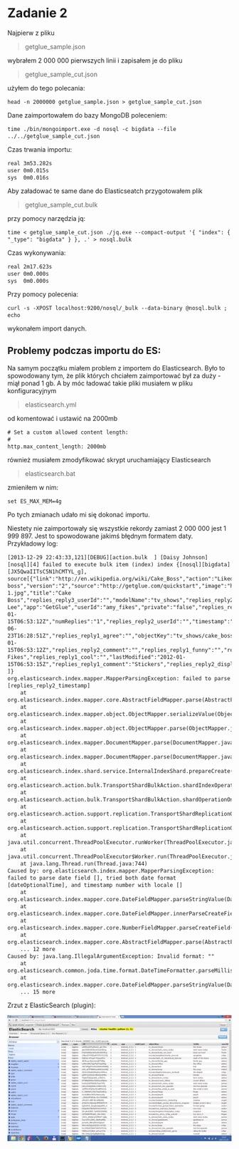 # Zadanie 2 #

Najpierw z pliku

> getglue_sample.json

wybrałem 2 000 000 pierwszych linii i zapisałem je do pliku 

> getglue_sample\_cut.json

użyłem do tego polecania: 

    head -n 2000000 getglue_sample.json > getglue_sample_cut.json

Dane zaimportowałem do bazy MongoDB poleceniem:
    
    time ./bin/mongoimport.exe -d nosql -c bigdata --file ../../getglue_sample_cut.json

Czas trwania importu:

    real 3m53.282s
    user 0m0.015s
    sys  0m0.016s


Aby załadować te same dane do Elasticseatch przygotowałem plik 

> getglue_sample\_cut.bulk

przy pomocy narzędzia jq:

    time < getglue_sample_cut.json ./jq.exe --compact-output '{ "index": { "_type": "bigdata" } }, .' > nosql.bulk

Czas wykonywania:

    real 2m17.623s
    user 0m0.000s
    sys  0m0.000s


Przy pomocy polecenia:

    curl -s -XPOST localhost:9200/nosql/_bulk --data-binary @nosql.bulk ; echo

wykonałem import danych.

## Problemy podczas importu do ES: ##

Na samym początku miałem problem z importem do Elasticsearch. Było to spowodowany tym, że plik których chciałem zaimportować był za duży - miął ponad 1 gb. A by móc ładować takie pliki musiałem w pliku konfiguracyjnym

> elasticsearch.yml

od komentować i ustawić na 2000mb

    # Set a custom allowed content length:
    #
    http.max_content_length: 2000mb

również musiałem zmodyfikować skrypt uruchamiający Elasticsearch

> elasticsearch.bat

zmieniłem w nim:

    set ES_MAX_MEM=4g

Po tych zmianach udało mi się dokonać importu.

Niestety nie zaimportowały się wszystkie rekordy zamiast 2 000 000 jest 1 999 897. Jest to spowodowane jakimś błędnym formatem daty. Przykładowy log:

    [2013-12-29 22:43:33,121][DEBUG][action.bulk  ] [Daisy Johnson] [nosql][4] failed to execute bulk item (index) index {[nosql][bigdata][JX5QwaIITsC5N1hCMTYL_g], source[{"link":"http://en.wikipedia.org/wiki/Cake_Boss","action":"Liked","lctitle":"cake boss","version":"2","source":"http://getglue.com/quickstart","image":"http://thetvdb.com/banners/posters/107671-1.jpg","title":"Cake Boss","replies_reply3_userId":"","modelName":"tv_shows","replies_reply2_timestamp":"","replies_reply3_timestamp":"","comment":"","hideVisits":"false","replies_reply1_displayName":"Dominic Lee","app":"GetGlue","userId":"amy_fikes","private":"false","replies_reply3_comment":"","replies_reply1_userId":"dominic_lee","replies_reply1_timestamp":"2012-01-15T06:53:12Z","numReplies":"1","replies_reply2_userId":"","timestamp":"2011-06-23T16:28:51Z","replies_reply1_agree":"","objectKey":"tv_shows/cake_boss","visitCount":"1","replyKey":"dominic_lee/2012-01-15T06:53:12Z","replies_reply2_comment":"","replies_reply1_funny":"","replies_reply3_displayName":"","displayName":"Amy Fikes","replies_reply1_cool":"","lastModified":"2012-01-15T06:53:15Z","replies_reply1_comment":"Stickers","replies_reply2_displayName":""}
    ]}
    org.elasticsearch.index.mapper.MapperParsingException: failed to parse [replies_reply2_timestamp]
    	at org.elasticsearch.index.mapper.core.AbstractFieldMapper.parse(AbstractFieldMapper.java:401)
    	at org.elasticsearch.index.mapper.object.ObjectMapper.serializeValue(ObjectMapper.java:613)
    	at org.elasticsearch.index.mapper.object.ObjectMapper.parse(ObjectMapper.java:466)
    	at org.elasticsearch.index.mapper.DocumentMapper.parse(DocumentMapper.java:516)
    	at org.elasticsearch.index.mapper.DocumentMapper.parse(DocumentMapper.java:460)
    	at org.elasticsearch.index.shard.service.InternalIndexShard.prepareCreate(InternalIndexShard.java:353)
    	at org.elasticsearch.action.bulk.TransportShardBulkAction.shardIndexOperation(TransportShardBulkAction.java:402)
    	at org.elasticsearch.action.bulk.TransportShardBulkAction.shardOperationOnPrimary(TransportShardBulkAction.java:156)
    	at org.elasticsearch.action.support.replication.TransportShardReplicationOperationAction$AsyncShardOperationAction.performOnPrimary(TransportShardReplicationOperationAction.java:556)
    	at org.elasticsearch.action.support.replication.TransportShardReplicationOperationAction$AsyncShardOperationAction$1.run(TransportShardReplicationOperationAction.java:426)
    	at java.util.concurrent.ThreadPoolExecutor.runWorker(ThreadPoolExecutor.java:1145)
    	at java.util.concurrent.ThreadPoolExecutor$Worker.run(ThreadPoolExecutor.java:615)
    	at java.lang.Thread.run(Thread.java:744)
    Caused by: org.elasticsearch.index.mapper.MapperParsingException: failed to parse date field [], tried both date format [dateOptionalTime], and timestamp number with locale []
    	at org.elasticsearch.index.mapper.core.DateFieldMapper.parseStringValue(DateFieldMapper.java:487)
    	at org.elasticsearch.index.mapper.core.DateFieldMapper.innerParseCreateField(DateFieldMapper.java:424)
    	at org.elasticsearch.index.mapper.core.NumberFieldMapper.parseCreateField(NumberFieldMapper.java:194)
    	at org.elasticsearch.index.mapper.core.AbstractFieldMapper.parse(AbstractFieldMapper.java:390)
    	... 12 more
    Caused by: java.lang.IllegalArgumentException: Invalid format: ""
    	at org.elasticsearch.common.joda.time.format.DateTimeFormatter.parseMillis(DateTimeFormatter.java:754)
    	at org.elasticsearch.index.mapper.core.DateFieldMapper.parseStringValue(DateFieldMapper.java:481)
    	... 15 more

Zrzut z ElasticSearch (plugin):

![zrzut](../../images/progaszewski/es.png) 

